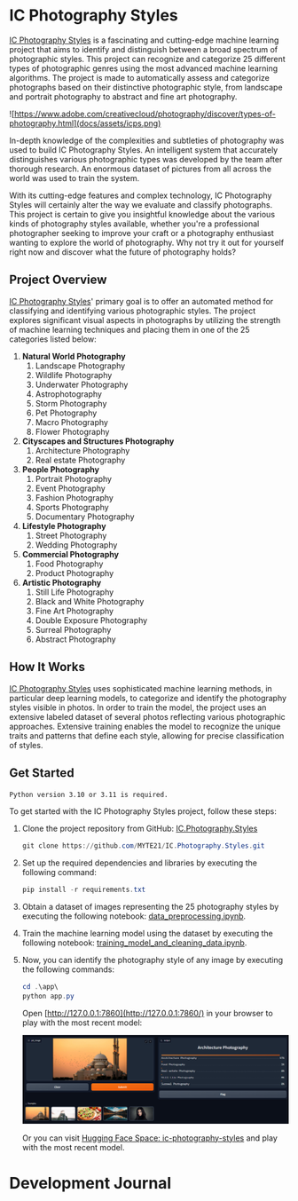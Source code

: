 # IC Photography Styles

[IC Photography Styles](https://github.com/MYTE21/IC.Photography.Styles) is a fascinating and cutting-edge machine learning project that aims to identify and distinguish between a broad spectrum of photographic styles. This project can recognize and categorize 25 different types of photographic genres using the most advanced machine learning algorithms. The project is made to automatically assess and categorize photographs based on their distinctive photographic style, from landscape and portrait photography to abstract and fine art photography.

![https://www.adobe.com/creativecloud/photography/discover/types-of-photography.html](docs/assets/icps.png)

In-depth knowledge of the complexities and subtleties of photography was used to build IC Photography Styles.
An intelligent system
that accurately distinguishes various photographic types was developed by the team after thorough research.
An enormous dataset of pictures from all across the world was used to train the system.

With its cutting-edge features and complex technology,
IC Photography Styles will certainly alter the way we evaluate and classify photographs.
This project is certain to give you insightful knowledge about the various kinds of photography styles available,
whether you're a professional photographer
seeking to improve your craft or a photography enthusiast wanting to explore the world of photography.
Why not try it out for yourself right now and discover what the future of photography holds?

## Project Overview

[IC Photography Styles](https://github.com/MYTE21/IC.Photography.Styles)' primary goal is
to offer an automated method for classifying and identifying various photographic styles.
The project explores significant visual aspects in photographs
by utilizing the strength of machine learning techniques and placing them in one of the 25 categories listed below:

1. **Natural World Photography**
   1. Landscape Photography
   2. Wildlife Photography
   3. Underwater Photography
   4. Astrophotography
   5. Storm Photography
   6. Pet Photography
   7. Macro Photography
   8. Flower Photography
2. **Cityscapes and Structures Photography**
   1. Architecture Photography
   2. Real estate Photography
3. **People Photography**
   1. Portrait Photography
   2. Event Photography
   3. Fashion Photography
   4. Sports Photography
   5. Documentary Photography
4. **Lifestyle Photography**
   1. Street Photography
   2. Wedding Photography
5. **Commercial Photography**
   1. Food Photography
   2. Product Photography
6. **Artistic Photography**
   1. Still Life Photography
   2. Black and White Photography
   3. Fine Art Photography
   4. Double Exposure Photography
   5. Surreal Photography
   6. Abstract Photography

## How It Works

[IC Photography Styles](https://github.com/MYTE21/IC.Photography.Styles) uses sophisticated machine learning methods,
in particular deep learning models,
to categorize and identify the photography styles visible in photos.
In order to train the model,
the project uses an extensive labeled dataset of several photos reflecting various photographic approaches.
Extensive training enables the model to recognize the unique traits and patterns that define each style,
allowing for precise classification of styles.

## Get Started

`Python version 3.10 or 3.11 is required.`

To get started with the IC Photography Styles project, follow these steps:

1. Clone the project repository from GitHub: [IC.Photography.Styles](https://github.com/MYTE21/IC.Photography.Styles.git)

    ```powershell
    git clone https://github.com/MYTE21/IC.Photography.Styles.git
    ```

2. Set up the required dependencies and libraries by executing the following command:

    ```powershell
    pip install -r requirements.txt
    ```

3. Obtain a dataset of images representing the 25 photography styles by executing the following notebook: [data_preprocessing.ipynb](notebooks/data_preprocessing.ipynb).
4. Train the machine learning model using the dataset by executing the following notebook: [training_model_and_cleaning_data.ipynb](notebooks/training_model_and_cleaning_data.ipynb).
5. Now, you can identify the photography style of any image by executing the following commands:

    ```powershell
    cd .\app\
    python app.py
    ```

   Open [http://127.0.0.1:7860](http://127.0.0.1:7860/) in your browser to play with the most recent model:

   ![icps_model.png](docs/assets/icps_model.png)

   Or you can visit [Hugging Face Space: ic-photography-styles](https://huggingface.co/spaces/myte/ic-photography-styles) and play with the most recent model.

# Development Journal
